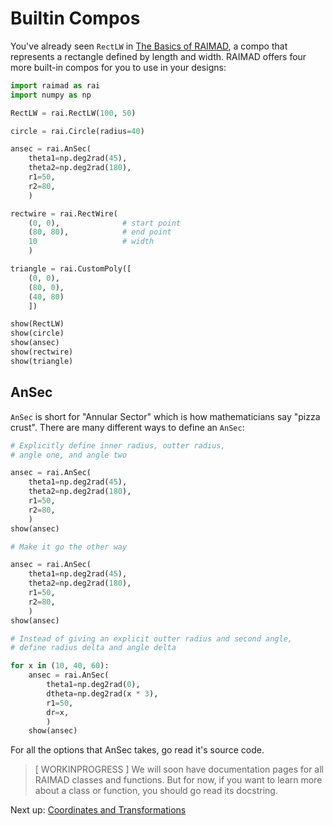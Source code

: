 # Builtin Compos

You've already seen `RectLW` in [The Basics of RAIMAD](basics.md),
a compo that represents a rectangle defined by length and width.
RAIMAD offers four more built-in compos for you to use in your
designs:

```python exec
import raimad as rai
import numpy as np

RectLW = rai.RectLW(100, 50)

circle = rai.Circle(radius=40)

ansec = rai.AnSec(
    theta1=np.deg2rad(45),
    theta2=np.deg2rad(180),
    r1=50,
    r2=80,
    )

rectwire = rai.RectWire(
    (0, 0),              # start point
    (80, 80),            # end point
    10                   # width
    )

triangle = rai.CustomPoly([
    (0, 0),
    (80, 0),
    (40, 80)
    ])

show(RectLW)
show(circle)
show(ansec)
show(rectwire)
show(triangle)
```

## AnSec

`AnSec` is short for "Annular Sector"
which is how mathematicians say "pizza crust".
There are many different ways to define an `AnSec`:

```python exec
# Explicitly define inner radius, outter radius,
# angle one, and angle two

ansec = rai.AnSec(
    theta1=np.deg2rad(45),
    theta2=np.deg2rad(180),
    r1=50,
    r2=80,
    )
show(ansec)
```

```python exec
# Make it go the other way

ansec = rai.AnSec(
    theta1=np.deg2rad(45),
    theta2=np.deg2rad(180),
    r1=50,
    r2=80,
    )
show(ansec)
```

```python exec
# Instead of giving an explicit outter radius and second angle,
# define radius delta and angle delta

for x in (10, 40, 60):
    ansec = rai.AnSec(
        theta1=np.deg2rad(0),
        dtheta=np.deg2rad(x * 3),
        r1=50,
        dr=x,
        )
    show(ansec)
```

For all the options that AnSec takes,
go read it's source code.

> [ WORKINPROGRESS ]
> We will soon have documentation pages for all RAIMAD classes and functions.
> But for now, if you want to learn more about a class or function,
> you should go read its docstring.

<!--
    TODO more rectwire examples (polar)
    -->

Next up: [Coordinates and Transformations](coords-transforms.md)


